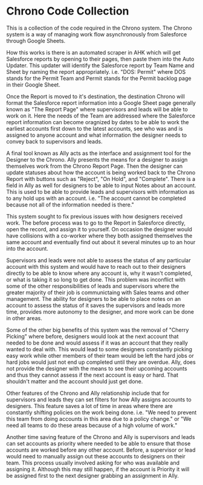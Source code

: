 # Chrono Code Collection
This is a collection of the code required in the Chrono system. The Chrono system is a way of managing work flow asynchronously from Salesforce through Google Sheets.

How this works is there is an automated scraper in AHK which will get Salesforce reports by opening to their pages, then paste them into the Auto Updater. This updater will identify the Salesforce report by Team Name and Sheet by naming the report appropriately. i.e. "DOS: Permit" where DOS stands for the Permit Team and Permit stands for the Permit backlog page in their Google Sheet.

Once the Report is moved to it's destination, the destination Chrono will format the Salesforce report information into a Google Sheet page generally known as "The Report Page" where supervisors and leads will be able to work on it. Here the needs of the Team are addressed where the Salesforce report information can become oragnized by dates to be able to work the earliest accounts first down to the latest accounts, see who was and is assigned to anyone account and what information the designer needs to convey back to supervisors and leads.

A final tool known as Ally acts as the interface and assignment tool for the Designer to the Chrono. Ally presents the means for a designer to assign themselves work from the Chrono Report Page. Then the designer can update statuses about how the account is being worked back to the Chrono Report with buttons such as "Reject", "On Hold", and "Complete". There is a field in Ally as well for designers to be able to input Notes about an account. This is used to be able to provide leads and supervisors with information as to any hold ups with an account. i.e. "The account cannot be completed because not all of the information needed is there."

This system sought to fix previous issues with how designers received work. The before process was to go to the Report in Salesforce directly, open the record, and assign it to yourself. On occasion the designer would have collisions with a co-worker where they both assigned themselves the same account and eventually find out about it several minutes up to an hour into the account.

Supervisors and leads were not able to assess the status of any particular account with this system and would have to reach out to their designers directly to be able to know where any account is, why it wasn't completed, or what is taking it so long to get done. This problem was inconflict with some of the other responsibilities of leads and supervisors where the greater majority of their job is communictaing with Sales teams and other management. The ability for designers to be able to place notes on an account to assess the status of it saves the supervisors and leads more time, provides more autonomy to the designer, and more work can be done in other areas.

Some of the other big benefits of this system was the removal of "Cherry Picking" where before, designers would look at the next account that needed to be done and would assess if it was an account that they really wanted to deal with. This would lead to some designers constantly picking easy work while other members of their team would be left the hard jobs or hard jobs would just not end up completed until they are overdue. Ally, does not provide the designer with the means to see their upcoming accounts and thus they cannot assess if the next account is easy or hard. That shouldn't matter and the account should just get done.

Other features of the Chrono and Ally relationship include that for supervisors and leads they can set filters for how Ally assigns accounts to designers. This feature saves a lot of time in areas where there are constantly shifting policies on the work being done. i.e. "We need to prevent this team from doing accounts in this area due to a policy change." or "We need all teams to do these areas because of a high volume of work."

Another time saving feature of the Chrono and Ally is supervisors and leads can set accounts as priority where needed to be able to ensure that those accounts are worked before any other account. Before, a supervisor or lead would need to manually assign out these accounts to designers on their team. This process usually involved asking for who was available and assigning it. Although this may still happen, if the account is Priority it will be assigned first to the next designer grabbing an assignment in Ally.
